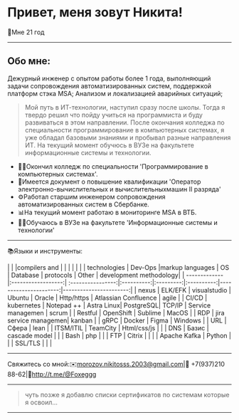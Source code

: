<html lang="en">
<head>
    <meta charset="UTF-8">
    <meta name="viewport" content="width=device-width, initial-scale=1.0">
    <link rel="stylesheet" href="styles.css">
</head>
<body> 
<div class="header">	
<H1>Привет, меня зовут Никита!</H1>
<p>👤Мне 21 год</p>
	
---

<h2>Обо мне:</h2>

<p> Дежурный инженер с опытом работы более 1 года, выполняющий задачи сопровождения автоматизированных систем,
поддержкой платформ стэка MSA; Анализом и локализацией аварийных ситуаций;

> Мой путь в ИТ-технологии, наступил сразу после школы. Тогда я твердо решил что пойду учиться на программиста и буду развиваться в этом направлении. После окончания колледжа по специальности программирование в компьютерных системах, я уже обладал базовыми знаниями и пробывал разные направления ИТ. На текущий момент обучюсь в ВУЗе на факультете информационные системы и технологии.</p>

- 🧑‍🎓Окончил колледж по специальности 'Программирование в компьютерных системах'.
- 🧰Имеется документ о повышение квалификации 'Оператор электронно-вычислительных и вычислительныхмашин II разряда'
- ⚙️Работал старшим инженером сопровождения автоматизированных систем в Сбербанке.
- 📊На текущий момент работаю в мониторинге MSA в ВТБ.
- 👨‍🎓Обучаюсь в ВУЗе на факультете 'Информационные системы и технологии'

---

</h2>📚Языки и инструменты:</h2>

| 		|         	     |compilers and 	 |	      |		  |	       |		       |   			|
| technologies	| Dev-Ops 	     |markup languages   | OS 	      | Database  | protocols  | Other	       	       | development methodology|
| ------------- |:------------------:| :----------------:|:----------:|:---------:|:----------:|----------------------:|-----------------------:|
| nexus         | ELK/EFK	     | visualstudio	 | Ubuntu     | Oracle    | Http/https | Atlassian Confluence  | agile		 	|
| CI/CD	        | kubernetes	     | Notepad ++  	 | Astra Linux| PostgreSQL| TCP/IP     | Service managemen     | scrum	 	 	|
| Restful	| OpenShift          | Sublime	   	 | MacOS      | 	  | RDP	       | jira service managemen| kanban	 	 	|
| gRPC		| Docker             | Figma	  	 | Windows    | 	  | URL	       | Сфера		       | lean		        | 
| ITSM/ITIL	| TeamCity           | Html/сss/js	 | 	      | 	  | DNS	       | Базис		       | cascade model	 	|
| 		| Bash               | php	   	 | 	      | 	  | FTP	       | Citrix		       |			|
| 		| Apache Kafka       | Python		 | 	      | 	  | SSL/TLS    | 		       |			|

---

Свяжитесь со мной:✉️morozov.nikitosss.2003@gmail.com|📱 +7(937)210 88-62|💬http://t.me/@Foxeggg

---

> чуть позже я добавлю списки сертификатов по системам которые я освоил...

---

</div>
<div class="content">

</div>
</body>
</html>
